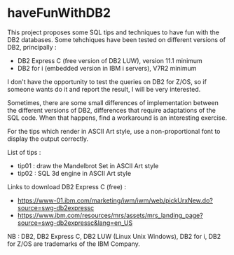 # haveFunWithDB2

This project proposes some SQL tips and techniques to have fun with the DB2 databases.
Some tehchiques have been tested on different versions of DB2, principally :

- DB2 Express C (free version of DB2 LUW), version 11.1 minimum
- DB2 for i (embedded version in IBM i servers), V7R2 minimum

I don't have the opportunity to test the queries on DB2 for Z/OS, so if someone wants do it and report the result, I will be very interested.

Sometimes, there are some small differences of implementation between the different versions of DB2, differences that require adaptations of the SQL code. When that happens, find a workaround is an interesting exercise.

For the tips which render in ASCII Art style, use a non-proportional font to display the output correctly.

List of tips :

- tip01 : draw the Mandelbrot Set in ASCII Art style
- tip02 : SQL 3d engine in ASCII Art style


Links to download DB2 Express C (free) :

- https://www-01.ibm.com/marketing/iwm/iwm/web/pickUrxNew.do?source=swg-db2expressc
- https://www.ibm.com/resources/mrs/assets/mrs_landing_page?source=swg-db2expressc&lang=en_US


NB : DB2, DB2 Express C, DB2 LUW (Linux Unix Windows), DB2 for i, DB2 for Z/OS are trademarks of the IBM Company.
